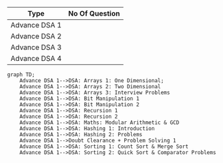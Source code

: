 | Type            | No Of Question | 
| -------------   | -------------  | 
| Advance DSA 1   |                | 
| Advance DSA 2   |                |
| Advance DSA 3   |                |
| Advance DSA 4   |                |



```mermaid
graph TD;
    Advance DSA 1-->DSA: Arrays 1: One Dimensional;
    Advance DSA 1-->DSA: Arrays 2: Two Dimensional
    Advance DSA 1-->DSA: Arrays 3: Interview Problems
    Advance DSA 1-->DSA: Bit Manipulation 1
    Advance DSA 1-->DSA: Bit Manipulation 2
    Advance DSA 1-->DSA: Recursion 1
    Advance DSA 1-->DSA: Recursion 2
    Advance DSA 1-->DSA: Maths: Modular Arithmetic & GCD
    Advance DSA 1-->DSA: Hashing 1: Introduction
    Advance DSA 1-->DSA: Hashing 2: Problems
    Advance DSA 1-->Doubt Clearance + Problem Solving 1
    Advance DSA 1-->DSA: Sorting 1: Count Sort & Merge Sort
    Advance DSA 1-->DSA: Sorting 2: Quick Sort & Comparator Problems

```

